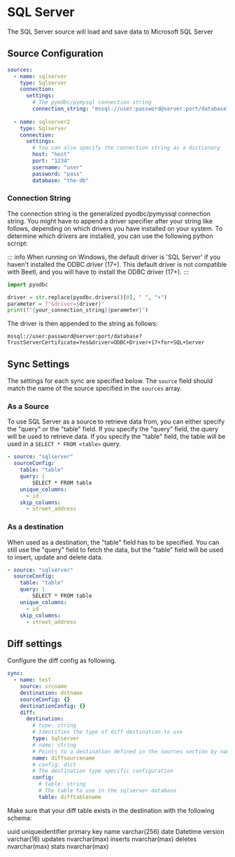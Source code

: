 # SQL Server
The SQL Server source will load and save data to Microsoft SQL Server

## Source Configuration
```yaml
sources:
  - name: sqlserver
    type: Sqlserver
    connection:
      settings:
        # The pyodbc/pymysql connection string
        connection_string: "mssql://user:password@server:port/database?TrustServerCertificate=Yes"
        
  - name: sqlserver2
    type: Sqlserver
    connection:
      settings:
        # You can also specify the connection string as a dictionary
        host: "host"
        port: "1234"
        username: "user"
        password: "pass"
        database: "the-db"
```

### Connection String
The connection string is the generalized pyodbc/pymyssql connection string. You might have to append a driver specifier after your string like follows, depending on which drivers you have installed on your system. To determine which drivers are installed, you can use the following python scrript:

::: info
When running on Windows, the default driver is 'SQL Server' if you haven't installed the ODBC driver (17+). This default driver is not compatible with Beetl, and you will have to install the ODBC driver (17+).
:::

```python
import pyodbc

driver = str.replace(pyodbc.drivers()[0], " ", "+")
parameter = f"&driver={driver}"
print(f"{your_connection_string}{parameter}")

```

The driver is then appended to the string as follows:
```
mssql://user:password@server:port/database?TrustServerCertificate=Yes&driver=ODBC+Driver+17+for+SQL+Server
```

## Sync Settings
The settings for each sync are specified below. The `source` field should match the name of the source specified in the `sources` array.

### As a Source
To use SQL Server as a source to retrieve data from, you can either specify the "query" or the "table" field. If you specify the "query" field, the query will be used to retrieve data. If you specify the "table" field, the table will be used in a `SELECT * FROM <table>` query. 
```yaml
- source: "sqlserver"
  sourceConfig:
    table: "table"
    query: |
        SELECT * FROM table
    unique_columns:
      - id
    skip_columns:
      - street_address
```

### As a destination
When used as a destination, the "table" field has to be specified. You can still use the "query" field to fetch the data, but the "table" field will be used to insert, update and delete data.
```yaml
- source: "sqlserver"
  sourceConfig:
    table: "table"
    query: |
        SELECT * FROM table
    unique_columns:
      - id
    skip_columns:
      - street_address
```
## Diff settings
Configure the diff config as following.

```yaml
sync:
  - name: test
    source: srcname
    destination: dstname
    sourceConfig: {}
    destinationConfig: {}
    diff:
      destination: 
        # type: string
        # Identifies the type of diff destination to use
        type: Sqlserver
        # name: string
        # Points to a destination defined in the sources section by name
        name: diffsourcename
        # config: dict
        # The destination type specific configuration
        config:
          # table: string
          # The table to use in the sqlserver database
          table: difftablename
```
Make sure that your diff table exists in the destination with the following schema:

uuid uniqueidentifier primary key
name varchar(256)
date Datetime
version varchar(16)
updates nvarchar(max)
inserts nvarchar(max)
deletes nvarchar(max)
stats nvarchar(max)